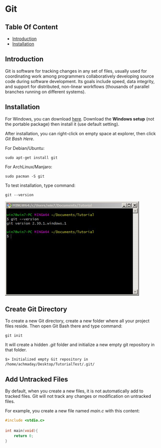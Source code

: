 # Git

## Table Of Content
- [Introduction](https://github.com/mekatronik-achmadi/md_tutorial/blob/master/electronic/tutorials/git.md#introduction)
- [Installation](https://github.com/mekatronik-achmadi/md_tutorial/blob/master/electronic/tutorials/git.md#installation)

## Introduction

Git is software for tracking changes in any set of files,
usually used for coordinating work among programmers collaboratively developing source code during software development.
Its goals include speed, data integrity, and support for distributed,
non-linear workflows (thousands of parallel branches running on different systems).

## Installation

For Windows, you can download [here](https://git-scm.com/download/win).
Download the **Windows setup** (not the portable package) then install it (use default setting).

After installation, you can right-click on empty space at explorer, then click _Git Bash Here_.

For Debian/Ubuntu:

```
sudo apt-get install git
```

For ArchLinux/Manjaro:

```
sudo pacman -S git
```

To test installation, type command:

```
git --version
```

![images](images/gitbash.jpg?raw=true)

## Create Git Directory

To create a new Git directory, create a new folder where all your project files reside.
Then open Git Bash there and type command:

```
git init
``` 

It will create a hidden _.git_ folder and initialize a new empty git repository in that folder.


```
$> Initialized empty Git repository in /home/achmaday/Desktop/TutorialTest/.git/
```

## Add Untracked Files

By default, when you create a new files, it is not automatically add to tracked files.
Git will not track any changes or modification on untracked files.

For example, you create a new file named _main.c_ with this content:

```c
#include <stdio.c>

int main(void){
	return 0;
}
```

